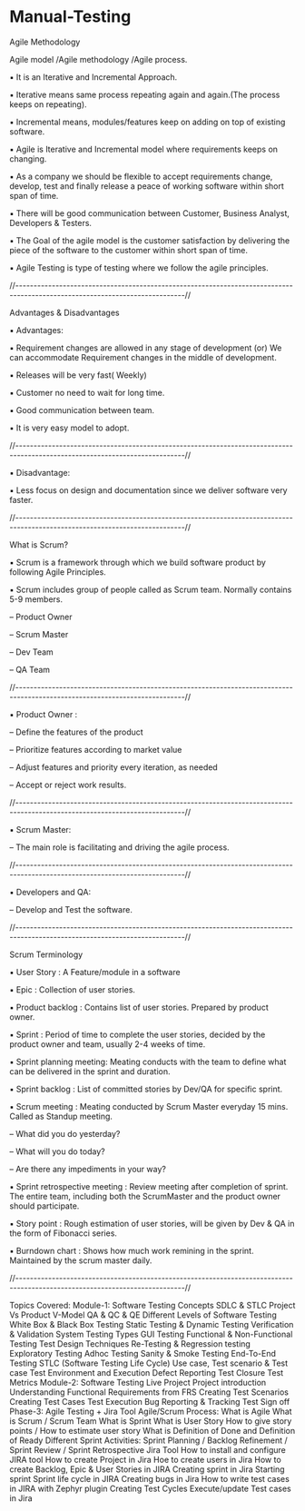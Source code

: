 # Manual-Testing

Agile Methodology

Agile model /Agile methodology /Agile process.

▪ It is an Iterative and Incremental Approach.

▪ Iterative means same process repeating again and again.(The process keeps on repeating).

▪ Incremental means, modules/features keep on adding on top of existing software.

▪ Agile is Iterative and Incremental model where requirements keeps on changing.

▪ As a company we should be flexible to accept requirements change, develop, test and finally
release a peace of working software within short span of time.

▪ There will be good communication between Customer, Business Analyst, Developers & Testers.

▪ The Goal of the agile model is the customer satisfaction by delivering the piece of the software to
the customer within short span of time.

▪ Agile Testing is type of testing where we follow the agile principles.

//----------------------------------------------------------------------------------------------------------------------------//

Advantages & Disadvantages

▪ Advantages:

▪ Requirement changes are allowed in any stage of development (or) We can accommodate
Requirement changes in the middle of development.

▪ Releases will be very fast( Weekly)

▪ Customer no need to wait for long time.

▪ Good communication between team.

▪ It is very easy model to adopt.

//----------------------------------------------------------------------------------------------------------------------------//

▪ Disadvantage:

▪ Less focus on design and documentation since we deliver software very faster.

//----------------------------------------------------------------------------------------------------------------------------//

What is Scrum?

▪ Scrum is a framework through which we build software product by following Agile Principles.

▪ Scrum includes group of people called as Scrum team. Normally contains 5-9 members.

– Product Owner

– Scrum Master

– Dev Team

– QA Team

//----------------------------------------------------------------------------------------------------------------------------//

▪ Product Owner :

– Define the features of the product

– Prioritize features according to market value

– Adjust features and priority every iteration, as needed

– Accept or reject work results.

//----------------------------------------------------------------------------------------------------------------------------//

▪ Scrum Master:

– The main role is facilitating and driving the agile process.

//----------------------------------------------------------------------------------------------------------------------------//

▪ Developers and QA:

– Develop and Test the software.

//----------------------------------------------------------------------------------------------------------------------------//

Scrum Terminology

▪ User Story : A Feature/module in a software

▪ Epic : Collection of user stories.

▪ Product backlog : Contains list of user stories. Prepared by product owner.

▪ Sprint : Period of time to complete the user stories, decided by the product owner and team, usually 2-4
weeks of time.

▪ Sprint planning meeting: Meating conducts with the team to define what can be delivered in
the sprint and duration.

▪ Sprint backlog : List of committed stories by Dev/QA for specific sprint.

▪ Scrum meeting : Meating conducted by Scrum Master everyday 15 mins. Called as Standup meeting.

– What did you do yesterday?

– What will you do today?

– Are there any impediments in your way?

▪ Sprint retrospective meeting : Review meeting after completion of sprint. The entire team, including
both the ScrumMaster and the product owner should participate.

▪ Story point : Rough estimation of user stories, will be given by Dev & QA in the form of Fibonacci series.

▪ Burndown chart : Shows how much work remining in the sprint. Maintained by the scrum master daily.

//----------------------------------------------------------------------------------------------------------------------------//








Topics Covered:
Module-1:  Software Testing Concepts
SDLC & STLC
Project Vs Product
V-Model
QA & QC & QE
Different Levels of Software Testing
White Box & Black Box Testing
Static Testing & Dynamic Testing
Verification & Validation
System Testing Types
GUI Testing
Functional & Non-Functional Testing
Test Design Techniques
Re-Testing & Regression testing
Exploratory Testing
Adhoc Testing
Sanity & Smoke Testing
End-To-End Testing
STLC (Software Testing Life Cycle)
Use case, Test scenario & Test case
Test Environment and Execution
Defect Reporting
Test Closure
Test Metrics
Module-2:  Software Testing Live Project
Project introduction
Understanding Functional Requirements from FRS
Creating Test Scenarios
Creating Test Cases
Test Execution
Bug Reporting & Tracking
Test Sign off
Phase-3:  Agile Testing + Jira Tool
Agile/Scrum Process:
What is Agile
What is Scrum / Scrum Team
What is Sprint
What is User Story
How to give story points / How to estimate user story
What is Definition of Done and Definition of Ready
Different Sprint Activities:
Sprint Planning / Backlog Refinement / Sprint Review / Sprint Retrospective
Jira Tool
How to install and configure JIRA tool
How to create Project in Jira
Hoe to create users in Jira
How to create Backlog, Epic & User Stories in JIRA
Creating sprint in Jira
Starting sprint
Sprint life cycle in JIRA
Creating bugs in Jira
How to write test cases in JIRA with Zephyr plugin
Creating Test Cycles
Execute/update Test cases in Jira
